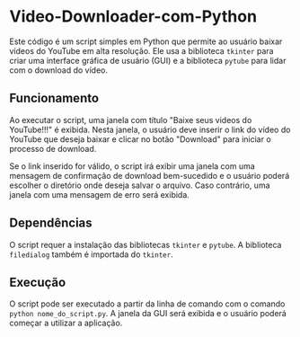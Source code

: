# Video-Downloader-com-Python

Este código é um script simples em Python que permite ao usuário baixar vídeos do YouTube em alta resolução. Ele usa a biblioteca `tkinter` para criar uma interface gráfica de usuário (GUI) e a biblioteca `pytube` para lidar com o download do vídeo.

## Funcionamento

Ao executar o script, uma janela com título "Baixe seus videos do YouTube!!!" é exibida. Nesta janela, o usuário deve inserir o link do vídeo do YouTube que deseja baixar e clicar no botão "Download" para iniciar o processo de download.

Se o link inserido for válido, o script irá exibir uma janela com uma mensagem de confirmação de download bem-sucedido e o usuário poderá escolher o diretório onde deseja salvar o arquivo. Caso contrário, uma janela com uma mensagem de erro será exibida.

## Dependências

O script requer a instalação das bibliotecas `tkinter` e `pytube`. A biblioteca `filedialog` também é importada do `tkinter`.

## Execução

O script pode ser executado a partir da linha de comando com o comando `python nome_do_script.py`. A janela da GUI será exibida e o usuário poderá começar a utilizar a aplicação.
